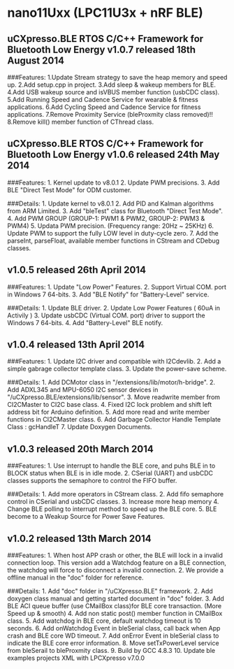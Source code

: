 nano11Uxx (LPC11U3x + nRF BLE)
===============================
uCXpresso.BLE RTOS C/C++ Framework for Bluetooth Low Energy
v1.0.7 released 18th August 2014
--------------------------------
###Features:
	1.Update Stream strategy to save the heap memory and speed up. 
	2.Add setup.cpp in project.
	3.Add sleep & wakeup members for BLE.
	4.Add USB wakeup source and isVBUS member function (usbCDC class).
    5.Add Running Speed and Cadence Service for wearable & fitness applications.
    6.Add Cycling Speed and Cadence Service for fitness applications.
    7.Remove Proximity Service (bleProxmity class removed)!!
    8.Remove kill() member function of CThread class.

uCXpresso.BLE RTOS C/C++ Framework for Bluetooth Low Energy
v1.0.6 released 24th May 2014
--------------------------------
###Features:
	1. Kernel update to v8.0.1
	2. Update PWM precisions.
	3. Add BLE "Direct Test Mode" for ODM customer.
	
###Details:
	1. Update kernel to v8.0.1
	2. Add PID and Kalman algorithms from ARM Limited.
	3. Add "bleTest" class for Bluetooth "Direct Test Mode". 
	4. Add PWM GROUP (GROUP-1: PWM1 & PWM2, GROUP-2: PWM3 & PWM4)
	5. Updata PWM precision. (Frequency range: 20Hz ~ 25KHz)
	6. Update PWM to support the fully LOW level in duty-cycle zero.
	7. Add the parseInt, parseFloat, available member functions in CStream and CDebug classes.

v1.0.5 released 26th April 2014
--------------------------------
###Features:
	1. Update "Low Power" Features. 
	2. Support Virtual COM. port in Windows 7 64-bits.
	3. Add "BLE Notify" for "Battery-Level" service.
	
###Details:
	1. Update BLE driver.
	2. Update Low Power Features ( 60uA in Activily )
	3. Update usbCDC (Virtual COM. port) driver to support the Windows 7 64-bits.
	4. Add "Battery-Level" BLE notify.

v1.0.4 released 13th April 2014
--------------------------------
###Features:
	1. Update I2C driver and compatible with I2Cdevlib.
	2. Add a simple gabrage collector template class.
	3. Update the power-save scheme.

###Details:
	1. Add DCMotor class in "/extensions/lib/motor/h-bridge".
	2. Add ADXL345 and MPU-6050 I2C sensor devices in "/uCXpresso.BLE/extensions/lib/sensor".
	3. Move readwrite member from CI2CMaster to CI2C base class.
	4. Fixed I2C lock problem and shift left address bit for Arduino definition.
	5. Add more read and write member functions in CI2CMaster class.
	6. Add Garbage Collector Handle Template Class : gcHandleT<CType>
	7. Update Doxygen Documents.


v1.0.3 released 20th March 2014
--------------------------------	
###Features:
	1. Use interrupt to handle the BLE core, and puhs BLE in to BLOCK status when BLE is in idle mode.
	2. CSerial (UART) and usbCDC classes supports the semaphore to control the FIFO buffer.

###Details:
	1. Add more operators in CStream class.
	2. Add fifo semaphore control in CSerial and usbCDC classes.
	3. Increase more heap memory
	4. Change BLE polling to interrupt method to speed up the BLE core.
	5. BLE become to a Weakup Source for Power Save Features.


v1.0.2 released 13th March 2014
--------------------------------
###Features:
	1. When host APP crash or other, the BLE will lock in a invalid connection loop.
	   This version add a Watchdog feature on a BLE connection, 
	   the watchdog will force to disconnect a invalid connection.
	2. We provide a offline manual in the "doc" folder for reference.
	
###Details:
	1. Add "doc" folder in "/uCXpresso.BLE" framework.
	2. Add doxygen class manual and getting started document in "doc" folder.
    3. Add BLE ACI queue buffer (use CMailBox class)for BLE core transaction. (More Speed up & smooth)
    4. Add non static post() member function in CMailBox class.
    5. Add watchdog in BLE core, default watchdog timeout is 10 seconds.
    6. Add onWatchdog Event in bleSerial class, call back when App crash and BLE core WD timeout.
    7. Add onError Event in bleSerial class to indicate the BLE core error information.
    8. Move setTxPowerLevel service from bleSerail to bleProxmity class.
    9. Build by GCC 4.8.3 
	10. Update ble examples projects XML with LPCXpresso v7.0.0 
